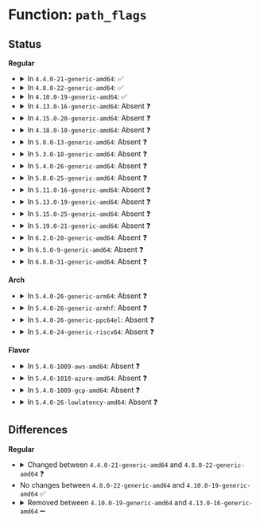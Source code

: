 # Function: <code>path_flags</code>

## Status
<b>Regular</b>
<ul>
<li>
<details>
<summary>In <code>4.4.0-21-generic-amd64</code>: ✅</summary>

```c
int path_flags(struct aa_profile * profile, struct path * path)
```

```json
{
  "name": "path_flags",
  "collision_type": "Unique Static",
  "inline_type": "No",
  "funcs": [
    {
      "addr": 18446744071582573776,
      "name": "path_flags",
      "external": false,
      "loc": "security/apparmor/mount.c:333",
      "file": "security/apparmor/mount.c",
      "inline": "seen, unknown",
      "caller_inline": [],
      "caller_func": [
        "security/apparmor/mount.c:aa_remount",
        "security/apparmor/mount.c:aa_bind_mount",
        "security/apparmor/mount.c:aa_bind_mount",
        "security/apparmor/mount.c:aa_mount_change_type",
        "security/apparmor/mount.c:aa_move_mount",
        "security/apparmor/mount.c:aa_move_mount",
        "security/apparmor/mount.c:aa_new_mount",
        "security/apparmor/mount.c:aa_new_mount",
        "security/apparmor/mount.c:aa_umount",
        "security/apparmor/mount.c:aa_pivotroot",
        "security/apparmor/mount.c:aa_pivotroot"
      ]
    }
  ],
  "symbols": [
    {
      "addr": 18446744071582573776,
      "name": "path_flags",
      "section": ".text",
      "bind": "STB_LOCAL",
      "size": 131
    }
  ]
}
```
</details>
</li>
<li>
<details>
<summary>In <code>4.8.0-22-generic-amd64</code>: ✅</summary>

```c
int path_flags(struct aa_profile * profile, const struct path * path)
```

```json
{
  "name": "path_flags",
  "collision_type": "Unique Static",
  "inline_type": "No",
  "funcs": [
    {
      "addr": 18446744071582815328,
      "name": "path_flags",
      "external": false,
      "loc": "security/apparmor/mount.c:296",
      "file": "security/apparmor/mount.c",
      "inline": "seen, unknown",
      "caller_inline": [],
      "caller_func": [
        "security/apparmor/mount.c:build_pivotroot",
        "security/apparmor/mount.c:build_pivotroot",
        "security/apparmor/mount.c:aa_umount",
        "security/apparmor/mount.c:match_mnt",
        "security/apparmor/mount.c:match_mnt_path_str"
      ]
    }
  ],
  "symbols": [
    {
      "addr": 18446744071582815328,
      "name": "path_flags",
      "section": ".text",
      "bind": "STB_LOCAL",
      "size": 131
    }
  ]
}
```
</details>
</li>
<li>
<details>
<summary>In <code>4.10.0-19-generic-amd64</code>: ✅</summary>

```c
int path_flags(struct aa_profile * profile, const struct path * path)
```

```json
{
  "name": "path_flags",
  "collision_type": "Unique Static",
  "inline_type": "No",
  "funcs": [
    {
      "addr": 18446744071582911184,
      "name": "path_flags",
      "external": false,
      "loc": "security/apparmor/mount.c:296",
      "file": "security/apparmor/mount.c",
      "inline": "seen, unknown",
      "caller_inline": [],
      "caller_func": [
        "security/apparmor/mount.c:build_pivotroot",
        "security/apparmor/mount.c:build_pivotroot",
        "security/apparmor/mount.c:aa_umount",
        "security/apparmor/mount.c:match_mnt",
        "security/apparmor/mount.c:match_mnt_path_str"
      ]
    }
  ],
  "symbols": [
    {
      "addr": 18446744071582911184,
      "name": "path_flags",
      "section": ".text",
      "bind": "STB_LOCAL",
      "size": 131
    }
  ]
}
```
</details>
</li>
<li>
<details>
<summary>In <code>4.13.0-16-generic-amd64</code>: Absent ❓</summary>

```json
{
  "name": "path_flags",
  "collision_type": "Unique Static",
  "inline_type": "Full",
  "funcs": [
    {
      "addr": 18446744071582975276,
      "name": "path_flags",
      "external": false,
      "loc": "security/apparmor/mount.c:296",
      "file": "security/apparmor/mount.c",
      "inline": "not declared, inlined",
      "caller_inline": [
        "security/apparmor/mount.c:build_pivotroot",
        "security/apparmor/mount.c:build_pivotroot",
        "security/apparmor/mount.c:aa_umount",
        "security/apparmor/mount.c:match_mnt_path_str"
      ],
      "caller_func": []
    }
  ],
  "symbols": []
}
```
</details>
</li>
<li>
<details>
<summary>In <code>4.15.0-20-generic-amd64</code>: Absent ❓</summary>

```json
{
  "name": "path_flags",
  "collision_type": "Unique Static",
  "inline_type": "Full",
  "funcs": [
    {
      "addr": 18446744071583138986,
      "name": "path_flags",
      "external": false,
      "loc": "security/apparmor/mount.c:295",
      "file": "security/apparmor/mount.c",
      "inline": "not declared, inlined",
      "caller_inline": [
        "security/apparmor/mount.c:build_pivotroot",
        "security/apparmor/mount.c:build_pivotroot",
        "security/apparmor/mount.c:aa_umount",
        "security/apparmor/mount.c:match_mnt",
        "security/apparmor/mount.c:match_mnt_path_str"
      ],
      "caller_func": []
    }
  ],
  "symbols": []
}
```
</details>
</li>
<li>
<details>
<summary>In <code>4.18.0-10-generic-amd64</code>: Absent ❓</summary>

```json
{
  "name": "path_flags",
  "collision_type": "Unique Static",
  "inline_type": "Full",
  "funcs": [
    {
      "addr": 18446744071583344961,
      "name": "path_flags",
      "external": false,
      "loc": "security/apparmor/mount.c:295",
      "file": "security/apparmor/mount.c",
      "inline": "not declared, inlined",
      "caller_inline": [
        "security/apparmor/mount.c:build_pivotroot",
        "security/apparmor/mount.c:build_pivotroot",
        "security/apparmor/mount.c:aa_umount",
        "security/apparmor/mount.c:match_mnt",
        "security/apparmor/mount.c:match_mnt_path_str"
      ],
      "caller_func": []
    }
  ],
  "symbols": []
}
```
</details>
</li>
<li>
<details>
<summary>In <code>5.0.0-13-generic-amd64</code>: Absent ❓</summary>

```json
{
  "name": "path_flags",
  "collision_type": "Unique Static",
  "inline_type": "Full",
  "funcs": [
    {
      "addr": 18446744071583463601,
      "name": "path_flags",
      "external": false,
      "loc": "security/apparmor/mount.c:296",
      "file": "security/apparmor/mount.c",
      "inline": "not declared, inlined",
      "caller_inline": [
        "security/apparmor/mount.c:build_pivotroot",
        "security/apparmor/mount.c:build_pivotroot",
        "security/apparmor/mount.c:aa_umount",
        "security/apparmor/mount.c:match_mnt",
        "security/apparmor/mount.c:match_mnt_path_str"
      ],
      "caller_func": []
    }
  ],
  "symbols": []
}
```
</details>
</li>
<li>
<details>
<summary>In <code>5.3.0-18-generic-amd64</code>: Absent ❓</summary>

```json
{
  "name": "path_flags",
  "collision_type": "Unique Static",
  "inline_type": "Full",
  "funcs": [
    {
      "addr": 18446744071583648033,
      "name": "path_flags",
      "external": false,
      "loc": "security/apparmor/mount.c:292",
      "file": "security/apparmor/mount.c",
      "inline": "not declared, inlined",
      "caller_inline": [
        "security/apparmor/mount.c:build_pivotroot",
        "security/apparmor/mount.c:build_pivotroot",
        "security/apparmor/mount.c:aa_umount",
        "security/apparmor/mount.c:match_mnt",
        "security/apparmor/mount.c:match_mnt_path_str"
      ],
      "caller_func": []
    }
  ],
  "symbols": []
}
```
</details>
</li>
<li>
<details>
<summary>In <code>5.4.0-26-generic-amd64</code>: Absent ❓</summary>

```json
{
  "name": "path_flags",
  "collision_type": "Unique Static",
  "inline_type": "Full",
  "funcs": [
    {
      "addr": 18446744071583754321,
      "name": "path_flags",
      "external": false,
      "loc": "security/apparmor/mount.c:292",
      "file": "security/apparmor/mount.c",
      "inline": "not declared, inlined",
      "caller_inline": [
        "security/apparmor/mount.c:build_pivotroot",
        "security/apparmor/mount.c:build_pivotroot",
        "security/apparmor/mount.c:aa_umount",
        "security/apparmor/mount.c:match_mnt",
        "security/apparmor/mount.c:match_mnt_path_str"
      ],
      "caller_func": []
    }
  ],
  "symbols": []
}
```
</details>
</li>
<li>
<details>
<summary>In <code>5.8.0-25-generic-amd64</code>: Absent ❓</summary>

```json
{
  "name": "path_flags",
  "collision_type": "Unique Static",
  "inline_type": "Full",
  "funcs": [
    {
      "addr": 18446744071584143937,
      "name": "path_flags",
      "external": false,
      "loc": "security/apparmor/mount.c:292",
      "file": "security/apparmor/mount.c",
      "inline": "not declared, inlined",
      "caller_inline": [
        "security/apparmor/mount.c:build_pivotroot",
        "security/apparmor/mount.c:build_pivotroot",
        "security/apparmor/mount.c:profile_umount",
        "security/apparmor/mount.c:match_mnt_path_str"
      ],
      "caller_func": []
    }
  ],
  "symbols": []
}
```
</details>
</li>
<li>
<details>
<summary>In <code>5.11.0-16-generic-amd64</code>: Absent ❓</summary>

```json
{
  "name": "path_flags",
  "collision_type": "Unique Static",
  "inline_type": "Full",
  "funcs": [
    {
      "addr": 18446744071584262321,
      "name": "path_flags",
      "external": false,
      "loc": "security/apparmor/mount.c:292",
      "file": "security/apparmor/mount.c",
      "inline": "not declared, inlined",
      "caller_inline": [
        "security/apparmor/mount.c:build_pivotroot",
        "security/apparmor/mount.c:build_pivotroot",
        "security/apparmor/mount.c:profile_umount",
        "security/apparmor/mount.c:match_mnt_path_str"
      ],
      "caller_func": []
    }
  ],
  "symbols": []
}
```
</details>
</li>
<li>
<details>
<summary>In <code>5.13.0-19-generic-amd64</code>: Absent ❓</summary>

```json
{
  "name": "path_flags",
  "collision_type": "Unique Static",
  "inline_type": "Full",
  "funcs": [
    {
      "addr": 18446744071584287506,
      "name": "path_flags",
      "external": false,
      "loc": "security/apparmor/mount.c:292",
      "file": "security/apparmor/mount.c",
      "inline": "not declared, inlined",
      "caller_inline": [
        "security/apparmor/mount.c:build_pivotroot",
        "security/apparmor/mount.c:build_pivotroot",
        "security/apparmor/mount.c:aa_umount",
        "security/apparmor/mount.c:match_mnt_path_str"
      ],
      "caller_func": []
    }
  ],
  "symbols": []
}
```
</details>
</li>
<li>
<details>
<summary>In <code>5.15.0-25-generic-amd64</code>: Absent ❓</summary>

```json
{
  "name": "path_flags",
  "collision_type": "Unique Static",
  "inline_type": "Full",
  "funcs": [
    {
      "addr": 18446744071584673618,
      "name": "path_flags",
      "external": false,
      "loc": "security/apparmor/mount.c:292",
      "file": "security/apparmor/mount.c",
      "inline": "not declared, inlined",
      "caller_inline": [
        "security/apparmor/mount.c:build_pivotroot",
        "security/apparmor/mount.c:build_pivotroot",
        "security/apparmor/mount.c:aa_umount",
        "security/apparmor/mount.c:match_mnt_path_str"
      ],
      "caller_func": []
    }
  ],
  "symbols": []
}
```
</details>
</li>
<li>
<details>
<summary>In <code>5.19.0-21-generic-amd64</code>: Absent ❓</summary>

```json
{
  "name": "path_flags",
  "collision_type": "Unique Static",
  "inline_type": "Full",
  "funcs": [
    {
      "addr": 18446744071585333012,
      "name": "path_flags",
      "external": false,
      "loc": "security/apparmor/mount.c:275",
      "file": "security/apparmor/mount.c",
      "inline": "not declared, inlined",
      "caller_inline": [
        "security/apparmor/mount.c:build_pivotroot",
        "security/apparmor/mount.c:build_pivotroot",
        "security/apparmor/mount.c:profile_umount",
        "security/apparmor/mount.c:match_mnt_path_str"
      ],
      "caller_func": []
    }
  ],
  "symbols": []
}
```
</details>
</li>
<li>
<details>
<summary>In <code>6.2.0-20-generic-amd64</code>: Absent ❓</summary>

```json
{
  "name": "path_flags",
  "collision_type": "Unique Static",
  "inline_type": "Full",
  "funcs": [
    {
      "addr": 18446744071586073493,
      "name": "path_flags",
      "external": false,
      "loc": "security/apparmor/mount.c:279",
      "file": "security/apparmor/mount.c",
      "inline": "not declared, inlined",
      "caller_inline": [
        "security/apparmor/mount.c:build_pivotroot",
        "security/apparmor/mount.c:build_pivotroot",
        "security/apparmor/mount.c:profile_umount",
        "security/apparmor/mount.c:match_mnt_path_str"
      ],
      "caller_func": []
    }
  ],
  "symbols": []
}
```
</details>
</li>
<li>
<details>
<summary>In <code>6.5.0-9-generic-amd64</code>: Absent ❓</summary>

```json
{
  "name": "path_flags",
  "collision_type": "Unique Static",
  "inline_type": "Full",
  "funcs": [
    {
      "addr": 18446744071586308600,
      "name": "path_flags",
      "external": false,
      "loc": "security/apparmor/mount.c:279",
      "file": "security/apparmor/mount.c",
      "inline": "not declared, inlined",
      "caller_inline": [
        "security/apparmor/mount.c:build_pivotroot",
        "security/apparmor/mount.c:build_pivotroot",
        "security/apparmor/mount.c:profile_umount",
        "security/apparmor/mount.c:match_mnt_path_str"
      ],
      "caller_func": []
    }
  ],
  "symbols": []
}
```
</details>
</li>
<li>
<details>
<summary>In <code>6.8.0-31-generic-amd64</code>: Absent ❓</summary>

```json
{
  "name": "path_flags",
  "collision_type": "Unique Static",
  "inline_type": "Full",
  "funcs": [
    {
      "addr": 18446744071586565158,
      "name": "path_flags",
      "external": false,
      "loc": "security/apparmor/mount.c:279",
      "file": "security/apparmor/mount.c",
      "inline": "not declared, inlined",
      "caller_inline": [
        "security/apparmor/mount.c:build_pivotroot",
        "security/apparmor/mount.c:build_pivotroot",
        "security/apparmor/mount.c:profile_umount",
        "security/apparmor/mount.c:match_mnt_path_str"
      ],
      "caller_func": []
    }
  ],
  "symbols": []
}
```
</details>
</li>
</ul>
<b>Arch</b>
<ul>
<li>
<details>
<summary>In <code>5.4.0-26-generic-arm64</code>: Absent ❓</summary>

```json
{
  "name": "path_flags",
  "collision_type": "Unique Static",
  "inline_type": "Full",
  "funcs": [
    {
      "addr": 18446603336495554432,
      "name": "path_flags",
      "external": false,
      "loc": "security/apparmor/mount.c:292",
      "file": "security/apparmor/mount.c",
      "inline": "not declared, inlined",
      "caller_inline": [
        "security/apparmor/mount.c:build_pivotroot",
        "security/apparmor/mount.c:build_pivotroot",
        "security/apparmor/mount.c:aa_umount",
        "security/apparmor/mount.c:match_mnt",
        "security/apparmor/mount.c:match_mnt_path_str"
      ],
      "caller_func": []
    }
  ],
  "symbols": []
}
```
</details>
</li>
<li>
<details>
<summary>In <code>5.4.0-26-generic-armhf</code>: Absent ❓</summary>

```json
{
  "name": "path_flags",
  "collision_type": "Unique Static",
  "inline_type": "Full",
  "funcs": [
    {
      "addr": 3228917512,
      "name": "path_flags",
      "external": false,
      "loc": "security/apparmor/mount.c:292",
      "file": "security/apparmor/mount.c",
      "inline": "not declared, inlined",
      "caller_inline": [
        "security/apparmor/mount.c:build_pivotroot",
        "security/apparmor/mount.c:build_pivotroot",
        "security/apparmor/mount.c:aa_umount",
        "security/apparmor/mount.c:match_mnt",
        "security/apparmor/mount.c:match_mnt_path_str"
      ],
      "caller_func": []
    }
  ],
  "symbols": []
}
```
</details>
</li>
<li>
<details>
<summary>In <code>5.4.0-26-generic-ppc64el</code>: Absent ❓</summary>

```json
{
  "name": "path_flags",
  "collision_type": "Unique Static",
  "inline_type": "Full",
  "funcs": [
    {
      "addr": 13835058055289643124,
      "name": "path_flags",
      "external": false,
      "loc": "security/apparmor/mount.c:292",
      "file": "security/apparmor/mount.c",
      "inline": "not declared, inlined",
      "caller_inline": [
        "security/apparmor/mount.c:build_pivotroot",
        "security/apparmor/mount.c:build_pivotroot",
        "security/apparmor/mount.c:aa_umount",
        "security/apparmor/mount.c:match_mnt",
        "security/apparmor/mount.c:match_mnt_path_str"
      ],
      "caller_func": []
    }
  ],
  "symbols": []
}
```
</details>
</li>
<li>
<details>
<summary>In <code>5.4.0-24-generic-riscv64</code>: Absent ❓</summary>

```json
{
  "name": "path_flags",
  "collision_type": "Unique Static",
  "inline_type": "Full",
  "funcs": [
    {
      "addr": 18446743936274725566,
      "name": "path_flags",
      "external": false,
      "loc": "security/apparmor/mount.c:292",
      "file": "security/apparmor/mount.c",
      "inline": "not declared, inlined",
      "caller_inline": [
        "security/apparmor/mount.c:build_pivotroot",
        "security/apparmor/mount.c:build_pivotroot",
        "security/apparmor/mount.c:aa_umount",
        "security/apparmor/mount.c:match_mnt",
        "security/apparmor/mount.c:match_mnt_path_str"
      ],
      "caller_func": []
    }
  ],
  "symbols": []
}
```
</details>
</li>
</ul>
<b>Flavor</b>
<ul>
<li>
<details>
<summary>In <code>5.4.0-1009-aws-amd64</code>: Absent ❓</summary>

```json
{
  "name": "path_flags",
  "collision_type": "Unique Static",
  "inline_type": "Full",
  "funcs": [
    {
      "addr": 18446744071583723057,
      "name": "path_flags",
      "external": false,
      "loc": "security/apparmor/mount.c:292",
      "file": "security/apparmor/mount.c",
      "inline": "not declared, inlined",
      "caller_inline": [
        "security/apparmor/mount.c:build_pivotroot",
        "security/apparmor/mount.c:build_pivotroot",
        "security/apparmor/mount.c:aa_umount",
        "security/apparmor/mount.c:match_mnt",
        "security/apparmor/mount.c:match_mnt_path_str"
      ],
      "caller_func": []
    }
  ],
  "symbols": []
}
```
</details>
</li>
<li>
<details>
<summary>In <code>5.4.0-1010-azure-amd64</code>: Absent ❓</summary>

```json
{
  "name": "path_flags",
  "collision_type": "Unique Static",
  "inline_type": "Full",
  "funcs": [
    {
      "addr": 18446744071583660113,
      "name": "path_flags",
      "external": false,
      "loc": "security/apparmor/mount.c:292",
      "file": "security/apparmor/mount.c",
      "inline": "not declared, inlined",
      "caller_inline": [
        "security/apparmor/mount.c:build_pivotroot",
        "security/apparmor/mount.c:build_pivotroot",
        "security/apparmor/mount.c:aa_umount",
        "security/apparmor/mount.c:match_mnt",
        "security/apparmor/mount.c:match_mnt_path_str"
      ],
      "caller_func": []
    }
  ],
  "symbols": []
}
```
</details>
</li>
<li>
<details>
<summary>In <code>5.4.0-1009-gcp-amd64</code>: Absent ❓</summary>

```json
{
  "name": "path_flags",
  "collision_type": "Unique Static",
  "inline_type": "Full",
  "funcs": [
    {
      "addr": 18446744071583706833,
      "name": "path_flags",
      "external": false,
      "loc": "security/apparmor/mount.c:292",
      "file": "security/apparmor/mount.c",
      "inline": "not declared, inlined",
      "caller_inline": [
        "security/apparmor/mount.c:build_pivotroot",
        "security/apparmor/mount.c:build_pivotroot",
        "security/apparmor/mount.c:aa_umount",
        "security/apparmor/mount.c:match_mnt",
        "security/apparmor/mount.c:match_mnt_path_str"
      ],
      "caller_func": []
    }
  ],
  "symbols": []
}
```
</details>
</li>
<li>
<details>
<summary>In <code>5.4.0-26-lowlatency-amd64</code>: Absent ❓</summary>

```json
{
  "name": "path_flags",
  "collision_type": "Unique Static",
  "inline_type": "Full",
  "funcs": [
    {
      "addr": 18446744071583807121,
      "name": "path_flags",
      "external": false,
      "loc": "security/apparmor/mount.c:292",
      "file": "security/apparmor/mount.c",
      "inline": "not declared, inlined",
      "caller_inline": [
        "security/apparmor/mount.c:build_pivotroot",
        "security/apparmor/mount.c:build_pivotroot",
        "security/apparmor/mount.c:aa_umount",
        "security/apparmor/mount.c:match_mnt",
        "security/apparmor/mount.c:match_mnt_path_str"
      ],
      "caller_func": []
    }
  ],
  "symbols": []
}
```
</details>
</li>
</ul>

## Differences
<b>Regular</b>
<ul>
<li>
<details>
<summary>Changed between <code>4.4.0-21-generic-amd64</code> and <code>4.8.0-22-generic-amd64</code> ❓</summary>
<ul>
<li>
<b>Param type changed. </b>
<code>struct path * path</code> ➡️ <code>const struct path * path</code>
</li>
</ul>
</details>
</li>
<li>
No changes between <code>4.8.0-22-generic-amd64</code> and <code>4.10.0-19-generic-amd64</code> ✅
</li>
<li>
<details>
<summary>Removed between <code>4.10.0-19-generic-amd64</code> and <code>4.13.0-16-generic-amd64</code> ➖</summary>

```c
int path_flags(struct aa_profile * profile, const struct path * path)
```
</details>
</li>
</ul>
